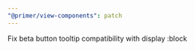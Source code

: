 ```yaml
---
"@primer/view-components": patch
---
```


Fix beta button tooltip compatibility with display :block
